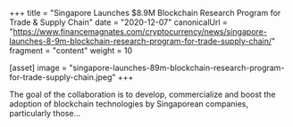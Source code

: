 +++
title = "Singapore Launches $8.9M Blockchain Research Program for Trade & Supply Chain"
date = "2020-12-07"
canonicalUrl = "https://www.financemagnates.com/cryptocurrency/news/singapore-launches-8-9m-blockchain-research-program-for-trade-supply-chain/"
fragment = "content"
weight = 10

[asset]
    image = "singapore-launches-89m-blockchain-research-program-for-trade-supply-chain.jpeg"
+++

The goal of the collaboration is to develop, commercialize and boost the 
adoption of blockchain technologies by Singaporean companies, particularly 
those...
